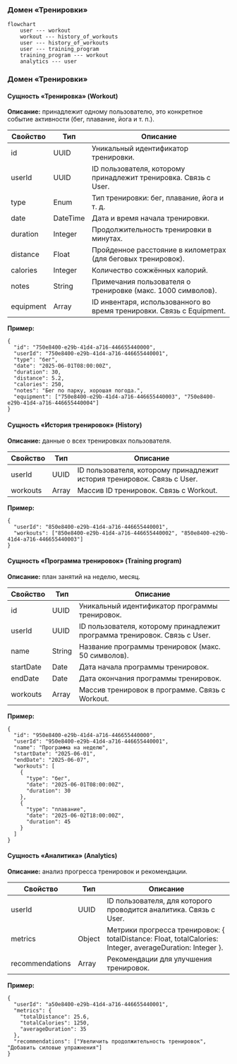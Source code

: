 ### Домен «Тренировки»

```mermaid
flowchart
    user --- workout
    workout --- history_of_workouts
    user --- history_of_workouts
    user --- training_program
    training_program --- workout
    analytics --- user
```
### Домен «Тренировки» 

#### Сущность «Тренировка» (Workout)

**Описание:** принадлежит одному пользователю, это конкретное событие активности (бег, плавание, йога и т. п.).

| Свойство | Тип | Описание |
| --- | --- | --- |
| id | UUID | Уникальный идентификатор тренировки. |
| userId | UUID | ID пользователя, которому принадлежит тренировка. Связь с User. |
| type | Enum | Тип тренировки: бег, плавание, йога и т. д. |
| date | DateTime | Дата и время начала тренировки. |
| duration | Integer | Продолжительность тренировки в минутах. |
| distance | Float | Пройденное расстояние в километрах (для беговых тренировок). |
| calories | Integer | Количество сожжённых калорий. |
| notes | String | Примечания пользователя о тренировке (макс. 1000 символов). |
| equipment |Array<UUID>| ID инвентаря, использованного во время тренировки. Связь с Equipment. |

**Пример:**
```
{
  "id": "750e8400-e29b-41d4-a716-446655440000",
  "userId": "750e8400-e29b-41d4-a716-446655440001",
  "type": "бег",
  "date": "2025-06-01T08:00:00Z",
  "duration": 30,
  "distance": 5.2,
  "calories": 250,
  "notes": "Бег по парку, хорошая погода.",
  "equipment": ["750e8400-e29b-41d4-a716-446655440003", "750e8400-e29b-41d4-a716-446655440004"]
}
```

#### Сущность «История тренировок» (History)

**Описание:** данные о всех тренировках пользователя.

| Свойство | Тип | Описание |
| --- | --- | --- |
| userId | UUID | ID пользователя, которому принадлежит история тренировок. Связь с User. |
| workouts | Array | Массив ID тренировок. Связь с Workout. |

**Пример:**
```
{
  "userId": "850e8400-e29b-41d4-a716-446655440001",
  "workouts": ["850e8400-e29b-41d4-a716-446655440002", "850e8400-e29b-41d4-a716-446655440003"]
}
```

#### Сущность «Программа тренировок» (Training program)

**Описание:** план занятий на неделю, месяц.

| Свойство | Тип | Описание |
| --- | --- | --- |
| id | UUID | Уникальный идентификатор программы тренировок. |
| userId | UUID | ID пользователя, которому принадлежит программа тренировок. Связь с User. |
| name | String | Название программы тренировок (макс. 50 символов). |
| startDate | Date | Дата начала программы тренировок. |
| endDate | Date | Дата окончания программы тренировок. |
| workouts | Array | Массив тренировок в программе. Связь с Workout. |

**Пример:**
```
{
  "id": "950e8400-e29b-41d4-a716-446655440000",
  "userId": "950e8400-e29b-41d4-a716-446655440001",
  "name": "Программа на неделю",
  "startDate": "2025-06-01",
  "endDate": "2025-06-07",
  "workouts": [
    {
      "type": "бег",
      "date": "2025-06-01T08:00:00Z",
      "duration": 30
    },
    {
      "type": "плавание",
      "date": "2025-06-02T18:00:00Z",
      "duration": 45
    }
  ]
}
```

#### Сущность «Аналитика» (Analytics)

**Описание:** анализ прогресса тренировок и рекомендации.

| Свойство | Тип | Описание |
| --- | --- | --- |
| userId | UUID | ID пользователя, для которого проводится аналитика. Связь с User. |
| metrics | Object | Метрики прогресса тренировок: { totalDistance: Float, totalCalories: Integer, averageDuration: Integer }. |
| recommendations | Array | Рекомендации для улучшения тренировок. |

**Пример:**
```
{
  "userId": "a50e8400-e29b-41d4-a716-446655440001",
  "metrics": {
    "totalDistance": 25.6,
    "totalCalories": 1250,
    "averageDuration": 35
  },
  "recommendations": ["Увеличить продолжительность тренировок", "Добавить силовые упражнения"]
}
```